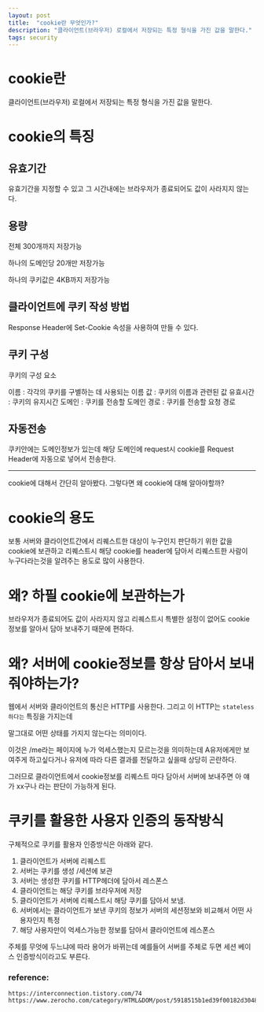 ```yaml
---
layout: post
title:  "cookie란 무엇인가?"
description: "클라이언트(브라우저) 로컬에서 저장되는 특정 형식을 가진 값을 말한다."
tags: security
---
```


# cookie란

클라이언트(브라우저) 로컬에서 저장되는 특정 형식을 가진 값을 말한다.

# cookie의 특징

## 유효기간

유효기간을 지정할 수 있고 그 시간내에는 브라우저가 종료되어도 값이 사라지지 않는다.

## 용량

전체 300개까지 저장가능

하나의 도메인당 20개만 저장가능

하나의 쿠키값은 4KB까지 저장가능

## 클라이언트에 쿠키 작성 방법

Response Header에 Set-Cookie 속성을 사용하여 만들 수 있다.


## 쿠키 구성

쿠키의 구성 요소

이름 : 각각의 쿠키를 구별하는 데 사용되는 이름
값 : 쿠키의 이름과 관련된 값
유효시간 : 쿠키의 유지시간
도메인 : 쿠키를 전송할 도메인
경로 : 쿠키를 전송할 요청 경로



## 자동전송

쿠키안에는 도메인정보가 있는데 해당 도메인에 request시 cookie를 Request Header에 자동으로 넣어서 전송한다.

----

cookie에 대해서 간단히 알아봤다.
그렇다면 왜 cookie에 대해 알아야할까?


# cookie의 용도

보통 서버와 클라이언트간에서 리퀘스트한 대상이 누구인지 판단하기 위한 값을 cookie에 보관하고
리퀘스트시 해당 cookie를 header에 담아서 리퀘스트한 사람이 누구다라는것을 알려주는 용도로 많이 사용한다.

# 왜? 하필 cookie에 보관하는가

브라우저가 종료되어도 값이 사라지지 않고
리퀘스트시 특별한 설정이 없어도 cookie정보를 알아서 담아 보내주기 때문에 편하다.

# 왜? 서버에 cookie정보를 항상 담아서 보내줘야하는가?

웹에서 서버와 클라이언트의 통신은 HTTP를 사용한다.
그리고 이 HTTP는 `stateless하다는` 특징을 가지는데

말그대로 어떤 상태를 가지지 않는다는 의미이다.

이것은 /me라는 페이지에 누가 억세스했는지 모르는것을 의미하는데
A유저에게만 보여주게 하고싶다거나 유저에 따라 다른 결과를 전달하고 싶을때 상당히 곤란하다.

그러므로 클라이언트에서 cookie정보를 리퀘스트 마다 담아서 서버에 보내주면 아 얘가 xx구나 
라는 판단이 가능하게 된다.


# 쿠키를 활용한 사용자 인증의 동작방식

구체적으로 쿠키를 활용자 인증방식은 아래와 같다.

1. 클라이언트가 서버에 리퀘스트
2. 서버는 쿠키를 생성 /세션에 보관
3. 서버는 생성한 쿠키를 HTTP헤더에 담아서 레스폰스
4. 클라이언트는 해당 쿠키를 브라우저에 저장
5. 클라이언트가 서버에 리퀘스트시 해당 쿠키를 담아서 보냄.
6. 서버에서는 클라이언트가 보낸 쿠키의 정보가 서버의 세션정보와 비교해서 어떤 사용자인지 특정
7. 해당 사용자만이 억세스가능한 정보를 담아서 클라이언트에 레스폰스

주체를 무엇에 두느냐에 따라 용어가 바뀌는데 예를들어 서버를 주체로 두면 
세션 베이스 인증방식이라고도 부른다.


### reference:

```
https://interconnection.tistory.com/74
https://www.zerocho.com/category/HTML&DOM/post/5918515b1ed39f00182d3048
```